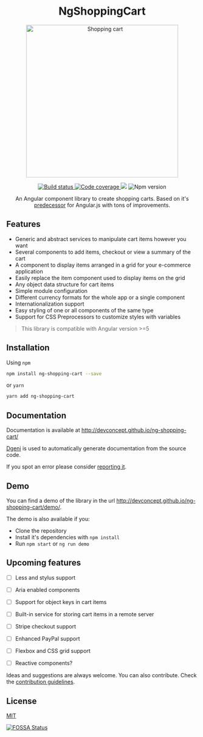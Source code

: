 <h1 align="center">NgShoppingCart</h1>
<p align="center">
  <img alt="Shopping cart" width="400" src="https://github.com/devconcept/ng-shopping-cart/blob/master/src/cart.svg">
</p>
<p align="center">
  <a href="https://travis-ci.org/devconcept/ng-shopping-cart">
    <img alt="Build status" src="https://travis-ci.org/devconcept/ng-shopping-cart.svg?branch=master">
  </a>
  <a href="https://coveralls.io/github/devconcept/ng-shopping-cart?branch=master">
    <img alt="Code coverage" src="https://coveralls.io/repos/github/devconcept/ng-shopping-cart/badge.svg?branch=master">
  </a> <a href="https://app.fossa.io/projects/git%2Bgithub.com%2Fdevconcept%2Fng-shopping-cart?ref=badge_shield" alt="FOSSA Status"><img src="https://app.fossa.io/api/projects/git%2Bgithub.com%2Fdevconcept%2Fng-shopping-cart.svg?type=shield"/></a>

  <img alt="Npm version" src="https://img.shields.io/npm/v/ng-shopping-cart.svg">
</p>

<p align="center">
An Angular component library to create shopping carts. Based on it's <a href="http://ngcart.snapjay.com/" alt="ngCart">predecessor</a> for Angular.js with tons of improvements.
</p>


## Features

- Generic and abstract services to manipulate cart items however you want
- Several components to add items, checkout or view a summary of the cart
- A component to display items arranged in a grid for your e-commerce application
- Easily replace the item component used to display items on the grid
- Any object data structure for cart items
- Simple module configuration
- Different currency formats for the whole app or a single component
- Internationalization support
- Easy styling of one or all components of the same type
- Support for CSS Preprocessors to customize styles with variables

> This library is compatible with Angular version >=5

## Installation

Using `npm`

```bash
npm install ng-shopping-cart --save
```

or `yarn`

```bash
yarn add ng-shopping-cart
```


## Documentation

Documentation is available at http://devconcept.github.io/ng-shopping-cart/


[Dgeni][dgeni-github] is used to automatically generate documentation from the source code. 

If you spot an error please consider [reporting it](https://github.com/devconcept/ng-shopping-cart/issues).

## Demo

You can find a demo of the library in the url http://devconcept.github.io/ng-shopping-cart/demo/. 

The demo is also available if you:

- Clone the repository
- Install it's dependencies with `npm install`
- Run `npm start` or `ng run demo`

## Upcoming features

- [ ] Less and stylus support

- [ ] Aria enabled components

- [ ] Support for object keys in cart items

- [ ] Built-in service for storing cart items in a remote server

- [ ] Stripe checkout support

- [ ] Enhanced PayPal support

- [ ] Flexbox and CSS grid support

- [ ] Reactive components?

Ideas and suggestions are always welcome. You can also contribute. Check the [contribution guidelines](https://github.com/devconcept/ng-shopping-cart/blob/master/CONTRIBUTING.md).

## License

[MIT](https://github.com/devconcept/ng-shopping-cart/blob/master/LICENSE)

[dgeni-github]: https://github.com/angular/dgeni "Dgeni"






[![FOSSA Status](https://app.fossa.io/api/projects/git%2Bgithub.com%2Fdevconcept%2Fng-shopping-cart.svg?type=large)](https://app.fossa.io/projects/git%2Bgithub.com%2Fdevconcept%2Fng-shopping-cart?ref=badge_large)